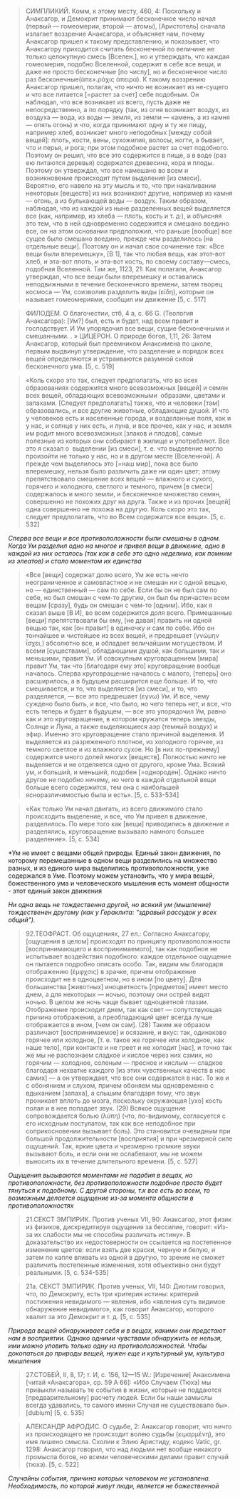 >СИМПЛИКИЙ. Комм, к этому месту, 460, 4: Поскольку и Анаксагор, и Демокрит принимают бесконечное число начал (первый — гомеомерии, второй — атомы), [Аристотель] сначала излагает воззрение Анаксагора, и объясняет нам, почему Анаксагор пришел к такому представлению, и показывает, что Анаксагору приходится считать бесконечной по величине не только целокупную смесь [Вселен.], но и утверждать, что каждая гомеомерия, подобно Вселенной, содержит в себе все вещи, и даже не просто бесконечные [по числу], но и бесконечное число раз бесконечные(άπε».ράχις άπειρα). К такому воззрению Анаксагор пришел, полагая, что ничто не возникает из не-сущего и что все питается [=растет за счет] себе подобным. Он наблюдал, что все возникает из всего, пусть даже не непосредственно, а по порядку (так, из огня возникает воздух, из воздуха — вода, из воды — земля, из земли — камень, а из камня — опять огонь) и что, когда принимают одну и ту же пищу, например хлеб, возникает много неподобных [между собой вещей]: плоть, кости, вены, сухожилия, волосы, ногти, а бывает, что и перья, и рога; при этом подобное растет за счет подобного. Поэтому он решил, что все это содержится в пище, а в воде (раз ею питаются деревья) содержатся древесина, кора и плоды. Поэтому он утверждал, что все намешано во всем и возникновение происходит путем выделения [из смеси]. Вероятно, его навело на эту мысль и то, что при накаливании некоторых [веществ] из них возникают другие, например из камня — огонь, а из булькающей воды — воздух. Таким образом, наблюдая, что из каждой из ныне разделенных вещей выделяется все (как, например, из хлеба — плоть, кость и т. д·), и объясняя это тем, что в ней одновременно содержится и смешано воедино все, он на этом основании предположил, что раньше [вообще] все сущее было смешано воедино, прежде чем разделилось [на отдельные вещи]. Поэтому он и начал свое сочинение так: «Все вещи были вперемешку», [В 1], так что любая вещь, как этот-вот хлеб, и эта-вот плоть, и эта-вот кость, по своему составу—смесь, подобная Вселенной. Там же, 1123, 21: Как полагали, Анаксагор утверждал, что все вещи были вперемешку и оставались неподвижными в течение бесконечного времени, затем творец космоса — Ум, соизволив разделить виды (είδη), которые он называет гомеомериями, сообщил им движение [5, с. 517]

>ФИЛОДЕМ. О благочестии, стб, 4 а, с. 66 G. (Теология Анаксагора): [Ум?] был, есть и будет, над всем правит и господствует. И Ум упорядочил все вещи, сущие бесконечными и смешанными. . » ЦИЦЕРОН. О природе богов, 1,11, 26: Затем Анаксагор, который был преемником Анаксимена по школе, первым выдвинул утверждение, что разделение и порядок всех вещей определяются и устраиваются разумной силой бесконечного ума. [5, c. 519]

>«Коль скоро это так, следует предполагать, что во всех образованиях содержится много всевозможных [вещей] и семян всех вещей, обладающих всевозможными  образами, цветами и запахами. [Следует предполагать] также, что и человеки [там] образовались, и все другие животные, обладающие душой. И что у человеков есть и населенные города, и возделанные поля, как и у нас, и солнце у них есть, и луна, и все прочее, как у нас, и земля им родит много всевозможных [злаков и плодов], самые полезные из которых они собирают в жилище и употребляют. Все это я сказал о  выделении [из смеси], т. е. что выделение могло произойти не только у нас, но и в другом месте [Вселенной].
>А прежде чем выделилось это [=наш мир], пока все было вперемешку, нельзя было различить даже ни один цвет; этому препятствовало смешение всех вещей — влажного и сухого, горячего и холодного, светлого и темного, причем [в смеси] содержалось и много земли, и бесконечное множество семян, совершенно не похожих друг на друга. Также и из прочих [вещей] одна совершенно не похожа на другую. Коль скоро это так, следует предполагать, что во Всем содержатся все вещи». [5, с. 532]

*Сперва все вещи и все противоположности были смешаны в одном. Когда Ум разделил одно на многое и привел вещи в движение, одно в каждой из них осталось (так как в себе это одно неделимо, как помним из элеатов) и стало моментом их единства*

>«Все [вещи] содержат долю всего, Ум же есть нечто неограниченное и самовластное и не смешан ни с одной вещью, но — единственный — сам по себе. Если бы он не был сам по себе, но был смешан с чем-то другим, он был бы причастен всем вещам [сразу], будь он смешан с чем-то [одним]. Ибо, как я сказал выше [В И], во всем содержится доля всего. Примешанные [вещи] препятствовали бы ему, [не давая] править ни одной вещью так, как [он правит] в одиночку и сам по себе. Ибо он тончайшее и чистейшее из всех вещей, и предрешает (γνώμην ΐσχει,) абсолютно все, и обладает величайшим могуществом. И всеми [существами], обладающими душой, как большими, так и меньшими, правит Ум. И совокупным круговращением [мира] правит Ум, так что [благодаря ему это] круговращение вообще началось. Сперва круговращение началось с малого, [теперь] оно расширилось, а в будущем расширится еще больше. И то, что смешивается, и то, что выделяется [из смеси], и то, что разделяется, — все это предрешает (εγνω) Ум. И все, чему суждено было быть, и все, что было, но чего теперь нет, и все, что есть теперь и будет в будущем, — все это упорядочил Ум, равно как и это круговращение, в котором кружатся теперь звезды, Солнце и Луна, а также выделяющиеся аэр (темный воздух) и эфир. Именно это круговращение стало причиной выделения. И выделяется из разреженного плотное, из холодного горячее, из темного светлое и из влажного сухое. Но [в них по-прежнему] содержится много долей многих [веществ]. Полностью ничто не выделяется и не отделяется одно от другого, кроме Ума. Всякий ум, и больший, и меньший, подобен [=однороден]. Однако ничто другое не подобно ничему, но чего в каждой отдельной вещи больше всего содержится, тем она с наибольшей ясноразличимостью была и есть». [5, с. 533-534]

>«Как только Ум начал двигать, из всего движимого стало происходить выделение, и все, что Ум привел в движение, разделилось. По мере того как [вещи] приводились в движение и разделялись, круговращение вызывало намного большее разделение». [5, с. 534]

*Ум не имеет с вещами общей природы. Единый закон движения, по которому перемешанные в одном вещи разделились на множество разных, и из единого мира выделились противоположности, уже содержался в Уме. Поэтому можем установить, что у мира вещей, божественного ума и человеческого мышления есть момент общности - этот единый закон движения 

*Ни одна вещь не тождественна другой, но всякий ум (мышление) тождественен другому (как у Гераклита: "здравый рассудок у всех общий").*

>92.ТЕОФРАСТ. Об ощущениях, 27 ел.: Согласно Анаксагору, [ощущения в целом] происходят по принципу противоположности [воспринимающего и воспринимаемого], так как подобное не испытывает воздействия подобного: каждое отдельное ощущение он пытается подробно описать особо. Так, видим мы благодаря отображению (έμφχσις) в зрачке, причем отображение происходит не в одноцветном, но в ином [по цвету]. Для большинства [животных] иноцветность [предметов] имеет место днем, а для некоторых — ночью, поэтому они острей видят ночью. В целом же ночь чаще бывает одноцветной глазам. Отображение происходит днем, так как свет — сопутствующая причина отображения, а преобладающий цвет всегда лучше отображается в ином, [чем он сам]. (28) Таким же образом различают [воспринимаемое] и осязание, и вкус: так, одинаково горячее или холодное, [т. е. такое же горячее или холодное, как наше тело], при контакте и не греет и не холодит [нас], и точно так же мы не распознаем сладкое и кислое через них самих, но горячим — холодное, соленым — пресное и кислым — сладкое благодаря нехватке каждого [из этих чувственных качеств в нас самих] — а он утверждает, что все они содержатся в нас. То же и с обонянием и слухом, причем обоняем мы одновременно с вдыханием [запаха], а слышим благодаря тому, что звук проникает вплоть до мозга, поскольку окружающая [ухо] кость полая и в нее попадает звук. (29) Всякое ощущение сопровождается болью (λύπη) (что, по-видимому, согласуется с его исходным постулатом, так как все неподобное при соприкосновении вызывает боль). Это становится очевидным при большой продолжительности [восприятия] и при чрезмерной силе ощущений. Так, яркие цвета и чрезмерно громкие звуки вызывают боль, и если они не ослабевают, мы не можем выносить их в течение длительного времени. [5, с. 527]

*Ощущения вызываются моментами не подобия в вещах, но противоположности, без противоположности подобное просто будет тянуться к подобному. С другой стороны, т.к все есть во всем, то возможным делается ощущение из-за момента общности в противоположностях*

>21.СЕКСТ ЭМПИРИК. Против ученых VII, 90: Анаксагор, этот физик из физиков, дискредитируя ощущения за бессилие, говорит: «Из-за их слабости мы не способны различать истину». В доказательство их недостоверности он ссылается на постепенное изменение цветов: если взять две краски, черную и белую, и затем по капле вливать из одной в другую, то зрение не сможет различить постепенные изменения, хотя объективно они будут реальными. [5, с. 534-535]

>21а. СЕКСТ ЭМПИРИК. Против ученых, VII, 140: Диотим говорил, что, по Демокриту, есть три критерия истины: критерий постижения невидимого — явления, ибо «явления суть видимое обнаружение невидимого», как говорит Анаксагор, которого хвалит за это Демокрит и т. д. [5, с. 535]

*Природа вещей обнаруживает себя и в вещах, какими они предстают нам в восприятии. Однако одними чувствами обнаружить ее нельзя, ими можно уловить только одну из противоположностей. Чтобы докопаться до природы вещей, нужен еще и культурный ум, культура мышления*

>27.СТОБЕЙ, II, 8, 17; т. И, с. 156, 12—15 W.: [Изречение] Анаксимена [читай «Анаксагора», ср. 59 А 66]: «Ибо Случаем (Тюхэ) мы привыкли называть те события в жизни, которые не поддаются [предварительному] расчету людей. Если бы наши замыслы всегда удавались, то самого имени Случая не существовало бы». [dubium]  [5, с. 535]

>АЛЕКСАНДР АФРОДИС. О судьбе, 2: Анаксагор говорит, что ничто из происходящего не происходит волею судьбы (ειμαρμένη), это имя лишено смысла. Схолии к Элию Аристиду, кодекс Vatic, gr. 1298: Анаксагор говорил, что над людьми нет вообще никакого промысла богов, но всеми человеческими делами правит случай (тюхэ). [5, с. 522]

*Случайны события, причина которых человеком не установлена. Необходимость, по которой живут люди, является не божественной*
